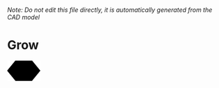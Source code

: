 ###### Note: Do not edit this file directly, it is automatically generated from the CAD model

# Grow

![](/project.svg)

